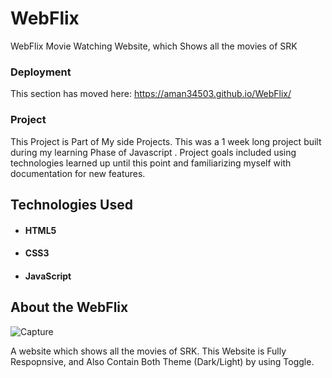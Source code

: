 # WebFlix
WebFlix Movie Watching Website, which Shows all the movies of SRK 

### Deployment

This section has moved here: https://aman34503.github.io/WebFlix/

### Project

 This Project is Part of My side Projects. This was a 1 week long project built during my learning Phase of Javascript . Project goals included using technologies learned up until this point and familiarizing myself with documentation for new features.
 
 ## Technologies Used

- #### HTML5
- #### CSS3
- #### JavaScript

## About the WebFlix
![Capture](https://user-images.githubusercontent.com/77502312/126547866-6ae2d6a8-e484-432e-b025-248361fbc56e.JPG)
 
A website which shows all the movies of SRK. This Website is Fully Respopnsive, and Also Contain Both Theme (Dark/Light) by using Toggle. 
